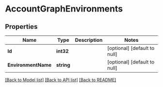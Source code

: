 # AccountGraphEnvironments

## Properties
Name | Type | Description | Notes
------------ | ------------- | ------------- | -------------
**Id** | **int32** |  | [optional] [default to null]
**EnvironmentName** | **string** |  | [optional] [default to null]

[[Back to Model list]](../README.md#documentation-for-models) [[Back to API list]](../README.md#documentation-for-api-endpoints) [[Back to README]](../README.md)


